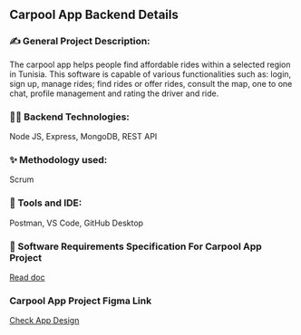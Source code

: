 ## Carpool App Backend Details

### ✍️ General Project Description:
The carpool app helps people find affordable rides within a selected region in Tunisia. This software is capable of various functionalities such as: login, sign up, manage rides; find rides or offer rides, consult the map, one to one chat, profile management and rating the driver and ride.

### 👩‍💻 Backend Technologies:
Node JS, Express, MongoDB, REST API

### ✨ Methodology used:
Scrum

### 👏 Tools and IDE:
Postman, VS Code, GitHub Desktop

### 📄 Software Requirements Specification For Carpool App Project

<a href="https://drive.google.com/file/d/1hJ_jlpMm24jqe3a8KRXi10JWVcQxQ4lc/view?usp=sharing" target="_blank"> Read doc </a>

### Carpool App Project Figma Link 
<a href="https://www.figma.com/file/5VpBZoSQkJnAc4e2xIxYcL/Carpool-app?node-id=0%3A1&t=lZ4aF1HuoGGOOEpD-1" target="_blank"> Check App Design </a>
